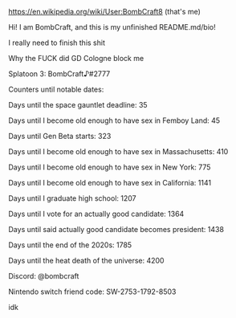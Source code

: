 https://en.wikipedia.org/wiki/User:BombCraft8 (that's me)

Hi! I am BombCraft, and this is my unfinished README.md/bio!

I really need to finish this shit

Why the FUCK did GD Cologne block me

Splatoon 3: BombCraft♪#2777

Counters until notable dates:

Days until the space gauntlet deadline: 35

Days until I become old enough to have sex in Femboy Land: 45

Days until Gen Beta starts: 323

Days until I become old enough to have sex in Massachusetts: 410

Days until I become old enough to have sex in New York: 775

Days until I become old enough to have sex in California: 1141

Days until I graduate high school: 1207

Days until I vote for an actually good candidate: 1364

Days until said actually good candidate becomes president: 1438

Days until the end of the 2020s: 1785

Days until the heat death of the universe: 4200

Discord: @bombcraft

Nintendo switch friend code: SW-2753-1792-8503

idk
